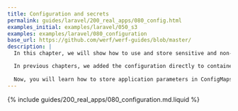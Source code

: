```yaml
---
title: Configuration and secrets
permalink: guides/laravel/200_real_apps/080_config.html
examples_initial: examples/laravel/050_s3
examples: examples/laravel/080_configuration
base_url: https://github.com/werf/werf-guides/blob/master/
description: |
  In this chapter, we will show how to use and store sensitive and non-sensitive application configurations properly. 

  In previous chapters, we added the configuration directly to containers during the build or used the container's environment variables to pass parameters during the deployment.
  
  Now, you will learn how to store application parameters in ConfigMaps and Secrets for security and flexibility. We will show how you can use Helm chart values and werf secrets and discuss parameterization and configuration reuse approaches. In addition, you will learn how to store sensitive data along with the code in the application's Git repository.
---
```


{% include guides/200_real_apps/080_configuration.md.liquid %}
